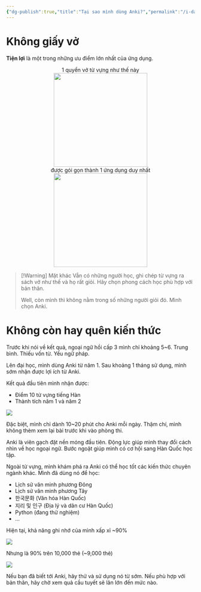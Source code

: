 ```yaml
---
{"dg-publish":true,"title":"Tại sao mình dùng Anki?","permalink":"/i-dan-nhap/1-3-tai-sao-minh-dung-anki/","dgPassFrontmatter":true}
---
```



# Không giấy vở
**Tiện lợi** là một trong những ưu điểm lớn nhất của ứng dụng.
<center>1 quyển vở từ vựng như thế này</center>

<center><img src="https://i.imgur.com/BdyD419.png" width="250"></center>

<center>được gói gọn thành 1 ứng dụng duy nhất</center>

<center><img src="https://i.imgur.com/KqkLa6u.png" width="250"></center>


> [!Warning] Mặt khác
> Vẫn có những người học, ghi chép từ vựng ra sách vở như thế và họ rất giỏi.
> Hãy chọn phong cách học phù hợp với bản thân.
> 
> Well, còn mình thì không nằm trong số những người giỏi đó. Mình chọn Anki.

# Không còn hay quên kiến thức
Trước khi nói về kết quả, ngoại ngữ hồi cấp 3 mình chỉ khoảng 5~6. Trung bình. Thiếu vốn từ. Yếu ngữ pháp.

Lên đại học, mình dùng Anki từ năm 1.
Sau khoảng 1 tháng sử dụng, mình sớm nhận được lợi ích từ Anki.

Kết quả đầu tiên mình nhận được:
- Điểm 10 từ vựng tiếng Hàn
- Thành tích năm 1 và năm 2

![](https://i.imgur.com/RQKezXP.png)

Đặc biệt, mình chỉ dành 10~20 phút cho Anki mỗi ngày. Thậm chí, mình không thèm xem lại bài trước khi vào phòng thi.

Anki là viên gạch đặt nền móng đầu tiên.
Động lực giúp mình thay đổi cách nhìn về học ngoại ngữ.
Bước ngoặt giúp mình có cơ hội sang Hàn Quốc học tập.

Ngoài từ vựng, mình khám phá ra Anki có thể học tốt các kiến thức chuyên ngành khác.
Mình đã dùng nó để học:
- Lịch sử văn minh phương Đông
- Lịch sử văn minh phương Tây
- 한국문화 (Văn hóa Hàn Quốc)
- 지리 및 인구 (Địa lý và dân cư Hàn Quốc)
- Python (đang thử nghiệm)
- ...

Hiện tại, khả năng ghi nhớ của mình xấp xỉ ~90%

![](https://i.imgur.com/s1yN3ED.png)

Nhưng là 90% trên 10,000 thẻ (~9,000 thẻ)

![](https://i.imgur.com/fowfPTX.png)

Nếu bạn đã biết tới Anki, hãy thử và sử dụng nó từ sớm.
Nếu phù hợp với bản thân, hãy chờ xem quả cầu tuyết sẽ lăn lớn đến mức nào.